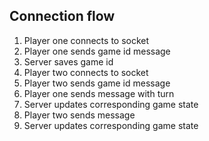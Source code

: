 ## Connection flow

1. Player one connects to socket
2. Player one sends game id message
3. Server saves game id
4. Player two connects to socket
5. Player two sends game id message
6. Player one sends message with turn
7. Server updates corresponding game state
8. Player two sends message
9. Server updates corresponding game state

